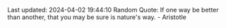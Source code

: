 Last updated: 2024-04-02 19:44:10
Random Quote: If one way be better than another, that you may be sure is nature's way. - Aristotle